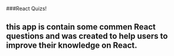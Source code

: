 
###React Quizs!

## this app is contain some commen React questions and was created to help users to improve their knowledge on React.